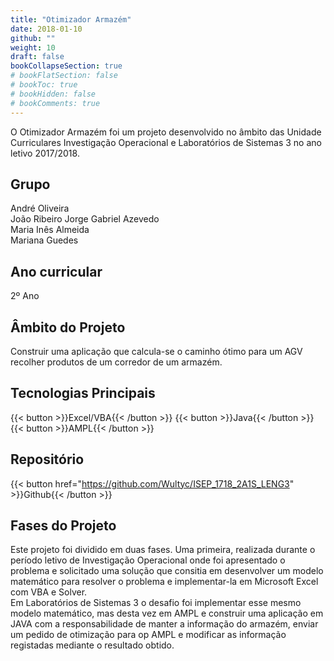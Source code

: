 ```yaml
---
title: "Otimizador Armazém"
date: 2018-01-10
github: ""
weight: 10
draft: false
bookCollapseSection: true
# bookFlatSection: false
# bookToc: true
# bookHidden: false
# bookComments: true
---
```


O Otimizador Armazém foi um projeto desenvolvido no âmbito das Unidade Curriculares Investigação Operacional e Laboratórios de Sistemas 3 no ano letivo 2017/2018.

## Grupo
André Oliveira  
João Ribeiro
Jorge Gabriel Azevedo  
Maria Inês Almeida  
Mariana Guedes  

## Ano curricular
2º Ano

## Âmbito do Projeto
Construir uma aplicação que calcula-se o caminho ótimo para um AGV recolher produtos de um corredor de um armazém.

## Tecnologias Principais
{{< button >}}Excel/VBA{{< /button >}}
{{< button >}}Java{{< /button >}}
{{< button >}}AMPL{{< /button >}}

## Repositório
{{< button href="https://github.com/Wultyc/ISEP_1718_2A1S_LENG3" >}}Github{{< /button >}}

## Fases do Projeto
Este projeto foi dividido em duas fases. Uma primeira, realizada durante o período letivo de Investigação Operacional onde foi apresentado o problema e solicitado uma solução que consitia em desenvolver um modelo matemático para resolver o problema e implementar-la em Microsoft Excel com VBA e Solver.  
Em Laboratórios de Sistemas 3 o desafio foi implementar esse mesmo modelo matemático, mas desta vez em AMPL e construir uma aplicação em JAVA com a responsabilidade de manter a informação do armazém, enviar um pedido de otimização para op AMPL e modificar as informação registadas mediante o resultado obtido.